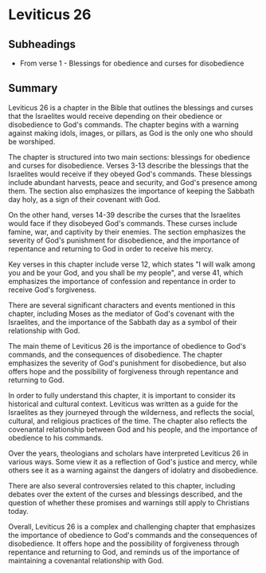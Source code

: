 # Leviticus 26

## Subheadings

* From verse 1 - Blessings for obedience and curses for disobedience

## Summary

Leviticus 26 is a chapter in the Bible that outlines the blessings and curses that the Israelites would receive depending on their obedience or disobedience to God's commands. The chapter begins with a warning against making idols, images, or pillars, as God is the only one who should be worshiped.

The chapter is structured into two main sections: blessings for obedience and curses for disobedience. Verses 3-13 describe the blessings that the Israelites would receive if they obeyed God's commands. These blessings include abundant harvests, peace and security, and God's presence among them. The section also emphasizes the importance of keeping the Sabbath day holy, as a sign of their covenant with God.

On the other hand, verses 14-39 describe the curses that the Israelites would face if they disobeyed God's commands. These curses include famine, war, and captivity by their enemies. The section emphasizes the severity of God's punishment for disobedience, and the importance of repentance and returning to God in order to receive his mercy.

Key verses in this chapter include verse 12, which states "I will walk among you and be your God, and you shall be my people", and verse 41, which emphasizes the importance of confession and repentance in order to receive God's forgiveness.

There are several significant characters and events mentioned in this chapter, including Moses as the mediator of God's covenant with the Israelites, and the importance of the Sabbath day as a symbol of their relationship with God.

The main theme of Leviticus 26 is the importance of obedience to God's commands, and the consequences of disobedience. The chapter emphasizes the severity of God's punishment for disobedience, but also offers hope and the possibility of forgiveness through repentance and returning to God.

In order to fully understand this chapter, it is important to consider its historical and cultural context. Leviticus was written as a guide for the Israelites as they journeyed through the wilderness, and reflects the social, cultural, and religious practices of the time. The chapter also reflects the covenantal relationship between God and his people, and the importance of obedience to his commands.

Over the years, theologians and scholars have interpreted Leviticus 26 in various ways. Some view it as a reflection of God's justice and mercy, while others see it as a warning against the dangers of idolatry and disobedience.

There are also several controversies related to this chapter, including debates over the extent of the curses and blessings described, and the question of whether these promises and warnings still apply to Christians today.

Overall, Leviticus 26 is a complex and challenging chapter that emphasizes the importance of obedience to God's commands and the consequences of disobedience. It offers hope and the possibility of forgiveness through repentance and returning to God, and reminds us of the importance of maintaining a covenantal relationship with God.